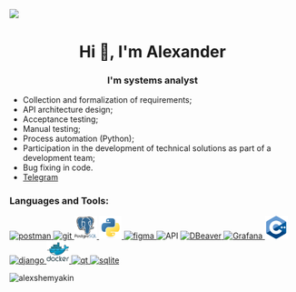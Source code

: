 ![](https://papik.pro/uploads/posts/2023-01/1674163093_papik-pro-p-professiya-programmist-risunok-8.jpg)

<h1 align="center">Hi 👋, I'm Alexander</h1>
<h3 align="center">I'm systems analyst</h3>

- Collection and formalization of requirements;
- API architecture design;
- Acceptance testing;
- Manual testing;
- Process automation (Python);
- Participation in the development of technical solutions as part of a development team;
- Bug fixing in code.
- [Telegram](https://t.me/AlexanderShemyakin)

<h3 align="left">Languages and Tools:</h3>
<p align="left"> 
  <a href="https://postman.com" target="_blank" rel="noreferrer"> <img src="https://www.vectorlogo.zone/logos/getpostman/getpostman-icon.svg" alt="postman" width="40" height="40"/> </a>
  <a href="https://git-scm.com/" target="_blank" rel="noreferrer"> <img src="https://www.vectorlogo.zone/logos/git-scm/git-scm-icon.svg" alt="git" width="40" height="40"/> </a>
  <a href="https://www.postgresql.org" target="_blank" rel="noreferrer"> <img src="https://raw.githubusercontent.com/devicons/devicon/master/icons/postgresql/postgresql-original-wordmark.svg" alt="postgresql" width="40" height="40"/> </a>
  <a href="https://www.python.org" target="_blank" rel="noreferrer"> <img src="https://raw.githubusercontent.com/devicons/devicon/master/icons/python/python-original.svg" alt="python" width="40" height="40"/> </a> 
  <a href="https://www.figma.com/" target="_blank" rel="noreferrer"> <img src="https://img.icons8.com/?size=100&id=zfHRZ6i1Wg0U&format=png&color=000000" alt="figma" width="40" height="40"/> </a> 
  <a target="_blank" rel="noreferrer"> <img src="https://img.icons8.com/?size=100&id=55497&format=png&color=000000" alt="API" width="40" height="40"/> </a> 
  <a href="https://dbeaver.io/" target="_blank" rel="noreferrer"> <img src="https://img.icons8.com/?size=100&id=kjaF4LlvyR6g&format=png&color=000000" alt="DBeaver" width="40" height="40"/> </a> 
  <a href="https://grafana.com/" target="_blank" rel="noreferrer"> <img src="https://img.icons8.com/?size=100&id=9uVrNMu3Zx1K&format=png&color=000000" alt="Grafana" width="40" height="40"/> </a> 
  <a href="https://www.w3schools.com/cpp/" target="_blank" rel="noreferrer"> <img src="https://raw.githubusercontent.com/devicons/devicon/master/icons/cplusplus/cplusplus-original.svg"  width="40" height="40"/> </a> 
  <a href="https://www.djangoproject.com/" target="_blank" rel="noreferrer"> <img src="https://cdn.worldvectorlogo.com/logos/django.svg" alt="django" width="40" height="40"/> </a> 
  <a href="https://www.docker.com/" target="_blank" rel="noreferrer"> <img src="https://raw.githubusercontent.com/devicons/devicon/master/icons/docker/docker-original-wordmark.svg" alt="docker" width="40" height="40"/> </a>
  <a href="https://www.qt.io/" target="_blank" rel="noreferrer"> <img src="https://upload.wikimedia.org/wikipedia/commons/0/0b/Qt_logo_2016.svg" alt="qt" width="40" height="40"/> </a> 
  <a href="https://www.sqlite.org/" target="_blank" rel="noreferrer"> <img src="https://www.vectorlogo.zone/logos/sqlite/sqlite-icon.svg" alt="sqlite" width="40" height="40"/> </a>

</p>

<p align="left"> <img src="https://komarev.com/ghpvc/?username=alexshemyakin&label=Profile%20views&color=0e75b6&style=flat" alt="alexshemyakin" /> </p>
